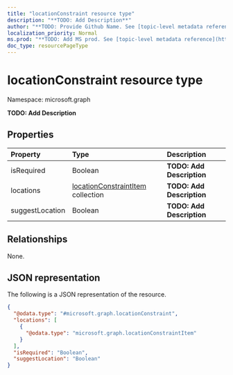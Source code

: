 ```yaml
---
title: "locationConstraint resource type"
description: "**TODO: Add Description**"
author: "**TODO: Provide Github Name. See [topic-level metadata reference](https://msgo.azurewebsites.net/add/document/guidelines/metadata.html#topic-level-metadata)**"
localization_priority: Normal
ms.prod: "**TODO: Add MS prod. See [topic-level metadata reference](https://msgo.azurewebsites.net/add/document/guidelines/metadata.html#topic-level-metadata)**"
doc_type: resourcePageType
---
```


# locationConstraint resource type


Namespace: microsoft.graph

**TODO: Add Description**

## Properties
|Property|Type|Description|
|:---|:---|:---|
|isRequired|Boolean|**TODO: Add Description**|
|locations|[locationConstraintItem](../resources/locationconstraintitem.md) collection|**TODO: Add Description**|
|suggestLocation|Boolean|**TODO: Add Description**|

## Relationships
None.

## JSON representation
The following is a JSON representation of the resource.
<!-- {
  "blockType": "resource",
  "@odata.type": "microsoft.graph.locationConstraint"
}
-->
``` json
{
  "@odata.type": "#microsoft.graph.locationConstraint",
  "locations": [
    {
      "@odata.type": "microsoft.graph.locationConstraintItem"
    }
  ],
  "isRequired": "Boolean",
  "suggestLocation": "Boolean"
}
```

